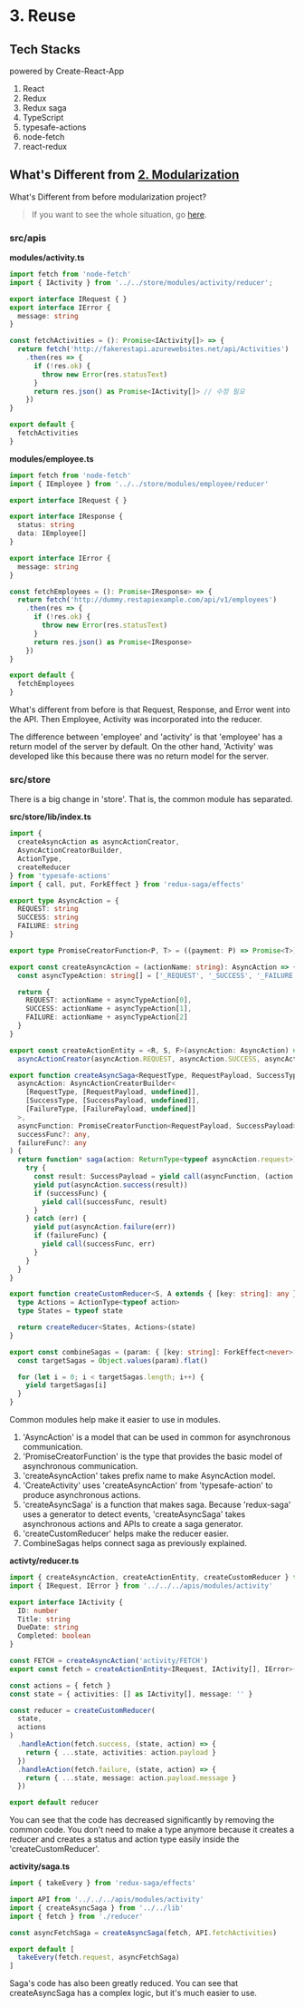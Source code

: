 # 3. Reuse

## Tech Stacks

powered by Create-React-App

1. React
2. Redux
3. Redux saga
4. TypeScript
5. typesafe-actions
6. node-fetch
7. react-redux

## What's Different from [2. Modularization](https://github.com/Vallista/Beautiful-React-Redux-Typescript/tree/2.modularization)

What's Different from before modularization project?

> If you want to see the whole situation, go [here](https://github.com/Vallista/Beautiful-React-Redux-Typescript/tree/2.modularization).

### src/apis

**modules/activity.ts**

```ts
import fetch from 'node-fetch'
import { IActivity } from '../../store/modules/activity/reducer';

export interface IRequest { }
export interface IError {
  message: string
}

const fetchActivities = (): Promise<IActivity[]> => {
  return fetch('http://fakerestapi.azurewebsites.net/api/Activities')
    .then(res => {
      if (!res.ok) {
        throw new Error(res.statusText)
      }
      return res.json() as Promise<IActivity[]> // 수정 필요
    })
}

export default {
  fetchActivities
}
```

**modules/employee.ts**

```ts
import fetch from 'node-fetch'
import { IEmployee } from '../../store/modules/employee/reducer'

export interface IRequest { }

export interface IResponse {
  status: string
  data: IEmployee[]
}

export interface IError {
  message: string
}

const fetchEmployees = (): Promise<IResponse> => {
  return fetch('http://dummy.restapiexample.com/api/v1/employees')
    .then(res => {
      if (!res.ok) {
        throw new Error(res.statusText)
      }
      return res.json() as Promise<IResponse>
    })
}

export default {
  fetchEmployees
}
```

What's different from before is that Request, Response, and Error went into the API. Then Employee, Activity was incorporated into the reducer.

The difference between 'employee' and 'activity' is that 'employee' has a return model of the server by default. On the other hand, 'Activity' was developed like this because there was no return model for the server.

### src/store

There is a big change in 'store'. That is, the common module has separated.

**src/store/lib/index.ts**

```ts
import {
  createAsyncAction as asyncActionCreator,
  AsyncActionCreatorBuilder,
  ActionType,
  createReducer
} from 'typesafe-actions'
import { call, put, ForkEffect } from 'redux-saga/effects'

export type AsyncAction = {
  REQUEST: string
  SUCCESS: string
  FAILURE: string
}

export type PromiseCreatorFunction<P, T> = ((payment: P) => Promise<T>) | (() => Promise<T>)

export const createAsyncAction = (actionName: string): AsyncAction => {
  const asyncTypeAction: string[] = ['_REQUEST', '_SUCCESS', '_FAILURE']

  return {
    REQUEST: actionName + asyncTypeAction[0],
    SUCCESS: actionName + asyncTypeAction[1],
    FAILURE: actionName + asyncTypeAction[2]
  }
}

export const createActionEntity = <R, S, F>(asyncAction: AsyncAction) =>
  asyncActionCreator(asyncAction.REQUEST, asyncAction.SUCCESS, asyncAction.FAILURE)<R, S, F>()

export function createAsyncSaga<RequestType, RequestPayload, SuccessType, SuccessPayload, FailureType, FailurePayload>(
  asyncAction: AsyncActionCreatorBuilder<
    [RequestType, [RequestPayload, undefined]],
    [SuccessType, [SuccessPayload, undefined]],
    [FailureType, [FailurePayload, undefined]]
  >,
  asyncFunction: PromiseCreatorFunction<RequestPayload, SuccessPayload>,
  successFunc?: any,
  failureFunc?: any
) {
  return function* saga(action: ReturnType<typeof asyncAction.request>) {
    try {
      const result: SuccessPayload = yield call(asyncFunction, (action as any).payload)
      yield put(asyncAction.success(result))
      if (successFunc) {
        yield call(successFunc, result)
      }
    } catch (err) {
      yield put(asyncAction.failure(err))
      if (failureFunc) {
        yield call(successFunc, err)
      }
    }
  }
}

export function createCustomReducer<S, A extends { [key: string]: any }>(state: S, action: A) {
  type Actions = ActionType<typeof action>
  type States = typeof state

  return createReducer<States, Actions>(state)
}

export const combineSagas = (param: { [key: string]: ForkEffect<never>[] }) => function* () {
  const targetSagas = Object.values(param).flat()

  for (let i = 0; i < targetSagas.length; i++) {
    yield targetSagas[i]
  }
}
```

Common modules help make it easier to use in modules. 

1. 'AsyncAction' is a model that can be used in common for asynchronous communication. 
2. 'PromiseCreatorFunction' is the type that provides the basic model of asynchronous communication.
3. 'createAsyncAction' takes prefix name to make AsyncAction model.
4. 'CreateActivity' uses 'createAsyncAction' from 'typesafe-action' to produce asynchronous actions.
5. 'createAsyncSaga' is a function that makes saga. Because 'redux-saga' uses a generator to detect events, 'createAsyncSaga' takes asynchronous actions and APIs to create a saga generator.
6. 'createCustomReducer' helps make the reducer easier.
7. CombineSagas helps connect saga as previously explained.

**activty/reducer.ts**

```ts
import { createAsyncAction, createActionEntity, createCustomReducer } from '../../lib'
import { IRequest, IError } from '../../../apis/modules/activity'

export interface IActivity {
  ID: number
  Title: string
  DueDate: string
  Completed: boolean
}

const FETCH = createAsyncAction('activity/FETCH')
export const fetch = createActionEntity<IRequest, IActivity[], IError>(FETCH)

const actions = { fetch }
const state = { activities: [] as IActivity[], message: '' }

const reducer = createCustomReducer(
  state,
  actions
)
  .handleAction(fetch.success, (state, action) => {
    return { ...state, activities: action.payload }
  })
  .handleAction(fetch.failure, (state, action) => {
    return { ...state, message: action.payload.message }
  })

export default reducer
```

You can see that the code has decreased significantly by removing the common code. You don't need to make a type anymore because it creates a reducer and creates a status and action type easily inside the 'createCustomReducer'.

**activity/saga.ts**

```ts
import { takeEvery } from 'redux-saga/effects'

import API from '../../../apis/modules/activity'
import { createAsyncSaga } from '../../lib'
import { fetch } from './reducer'

const asyncFetchSaga = createAsyncSaga(fetch, API.fetchActivities)

export default [
  takeEvery(fetch.request, asyncFetchSaga)
]
```

Saga's code has also been greatly reduced. You can see that createAsyncSaga has a complex logic, but it's much easier to use.
